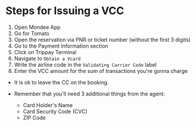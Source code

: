 # Steps for Issuing a VCC

1. Open Mondee App
2. Go for Tomato
3. Open the reservation via PNR or ticket number (without the first 3 digits)
4. Go to the Payment Information section
5. Click on Trippay Terminal
6. Navigate to `Obtain a Vcard`
7. Write the airline code in the `Validating Carrier Code` label
8. Enter the VCC amount for the sum of transactions you're gonna charge

- It is ok to leave the CC on the booking.

- Remember that you'll need 3 additional things from the agent:
    - Card Holder's Name
    - Card Security Code (CVC)
    - ZIP Code
